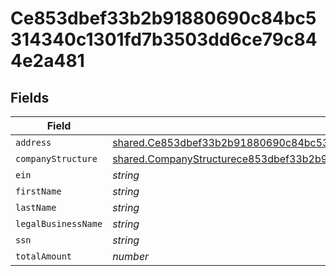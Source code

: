 # Ce853dbef33b2b91880690c84bc5314340c1301fd7b3503dd6ce79c844e2a481


## Fields

| Field                                                                                                                                                                                                     | Type                                                                                                                                                                                                      | Required                                                                                                                                                                                                  | Description                                                                                                                                                                                               |
| --------------------------------------------------------------------------------------------------------------------------------------------------------------------------------------------------------- | --------------------------------------------------------------------------------------------------------------------------------------------------------------------------------------------------------- | --------------------------------------------------------------------------------------------------------------------------------------------------------------------------------------------------------- | --------------------------------------------------------------------------------------------------------------------------------------------------------------------------------------------------------- |
| `address`                                                                                                                                                                                                 | [shared.Ce853dbef33b2b91880690c84bc5314340c1301fd7b3503dd6ce79c844e2a481Address](../../../sdk/models/shared/ce853dbef33b2b91880690c84bc5314340c1301fd7b3503dd6ce79c844e2a481address.md)                   | :heavy_minus_sign:                                                                                                                                                                                        | N/A                                                                                                                                                                                                       |
| `companyStructure`                                                                                                                                                                                        | [shared.CompanyStructurece853dbef33b2b91880690c84bc5314340c1301fd7b3503dd6ce79c844e2a481](../../../sdk/models/shared/companystructurece853dbef33b2b91880690c84bc5314340c1301fd7b3503dd6ce79c844e2a481.md) | :heavy_minus_sign:                                                                                                                                                                                        | N/A                                                                                                                                                                                                       |
| `ein`                                                                                                                                                                                                     | *string*                                                                                                                                                                                                  | :heavy_minus_sign:                                                                                                                                                                                        | N/A                                                                                                                                                                                                       |
| `firstName`                                                                                                                                                                                               | *string*                                                                                                                                                                                                  | :heavy_minus_sign:                                                                                                                                                                                        | N/A                                                                                                                                                                                                       |
| `lastName`                                                                                                                                                                                                | *string*                                                                                                                                                                                                  | :heavy_minus_sign:                                                                                                                                                                                        | N/A                                                                                                                                                                                                       |
| `legalBusinessName`                                                                                                                                                                                       | *string*                                                                                                                                                                                                  | :heavy_minus_sign:                                                                                                                                                                                        | N/A                                                                                                                                                                                                       |
| `ssn`                                                                                                                                                                                                     | *string*                                                                                                                                                                                                  | :heavy_minus_sign:                                                                                                                                                                                        | N/A                                                                                                                                                                                                       |
| `totalAmount`                                                                                                                                                                                             | *number*                                                                                                                                                                                                  | :heavy_minus_sign:                                                                                                                                                                                        | N/A                                                                                                                                                                                                       |